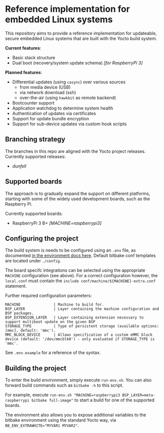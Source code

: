 # Reference implementation for embedded Linux systems

This repository aims to provide a reference implementation for updateable, secure embedded Linux systems
that are built with the Yocto build system.

**Current features**:

- Basic stack structure
- Dual boot (recovery/system update schema) _[for RaspberryPi 3]_

**Planned features**:

- Differential updates (using `casync`) over various sources
  - from media device (USB)
  - via network download (ssh)
  - over-the-air (using `hawkbit` as remote backend)
- Bootcounter support
- Application watchdog to determine system health
- Authentication of updates via certificates
- Support for update bundle encryption
- Support for sub-device updates via custom hook scripts


## Branching strategy

The branches in this repo are aligned with the Yocto project releases.
Currently supported releases:

- _dunfell_


## Supported boards

The approach is to gradually expand the support on different platforms, starting with some of the widely
used development boards, such as the Raspberry Pi.

Currently supported boards:

- RaspberryPi 3 B+ _[MACHINE=raspberrypi3]_


## Configuring the project

The build system is needs to be configured using an `.env` file, as documented [in the environment docs here](./environment/Readme.md). 
Default bitbake conf templates are located under `./config`.

The board specifc integrations can be selected using the appropriate `MACHINE` configuration (see above).
For a correct configuration however, the `local.conf` must contain the `include conf/machine/${MACHINE}-extra.conf` statement.

Further required configuration parameters:
```
MACHINE               | Machine to build for.
BSP_LAYER             | Layer containing the machine configuration and BSP packages.
BSP_EXTENSION_LAYER   | Layer containing extension necessary to support multiboot update on the given BSP
STORAGE_TYPE          | Type of persistent storage (available options: [mmc], default: 'mmc').
MMC_BLOCK_DEVICE      | Allows specification of a custom eMMC block device (default: '/dev/mmcblk0') - only evaluated if STORAGE_TYPE is 'mmc'.
```

See `.env.example` for a reference of the syntax.


## Building the project

To enter the build environment, simply execute `run-env.sh`. You can also forward build commands such as `bitbake -h` to this script.

For example, execute `run-env.sh "MACHINE=raspberrypi3 BSP_LAYER=meta-raspberrypi bitbake full-image"` to start a build for one of the supported boards.

The environment also allows you to expose additional variables to the bitbake environment using the standard Yocto way, 
via `BB_ENV_EXTRAWHITE="MYVAR1 MYVAR2"`.
